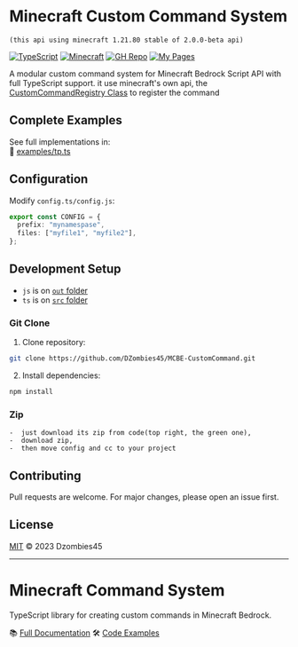 # Minecraft Custom Command System

```text
(this api using minecraft 1.21.80 stable of 2.0.0-beta api)
```

[![TypeScript](https://img.shields.io/badge/TypeScript-4.9%2B-blue)](https://www.typescriptlang.org/)
[![Minecraft](https://img.shields.io/badge/Minecraft-Bedrock_1.21%2B-green)](https://www.minecraft.net/)
[![GH Repo](https://img.shields.io/badge/GitHub-Repo-yelow)](https://github.com/DZombies45/MCBE-CustomCommand/)
[![My Pages](https://img.shields.io/badge/My-Pages-yelow)](https://dzombies45.github.io/)

A modular custom command system for Minecraft Bedrock Script API with full TypeScript support.
it use minecraft's own api, the [CustomCommandRegistry Class](https://learn.microsoft.com/id-id/minecraft/creator/scriptapi/minecraft/server/customcommandregistry?view=minecraft-bedrock-experimental&viewFallbackFrom=minecraft-bedrock-stable) to register the command

## Complete Examples

See full implementations in:  
📁 [examples/tp.ts](https://github.com/DZombies45/MCBE-CustomCommand/blob/main/example/tp.ts)

## Configuration

Modify `config.ts/config.js`:

```typescript
export const CONFIG = {
  prefix: "mynamespase",
  files: ["myfile1", "myfile2"],
};
```

## Development Setup

- `js` is on [`out` folder](https://github.com/DZombies45/MCBE-CustomCommand/tree/main/out)
- `ts` is on [`src` folder](https://github.com/DZombies45/MCBE-CustomCommand/tree/main/src)

### Git Clone

1. Clone repository:

```bash
git clone https://github.com/DZombies45/MCBE-CustomCommand.git
```

2. Install dependencies:

```bash
npm install
```

### Zip

```text
-  just download its zip from code(top right, the green one),
-  download zip,
-  then move config and cc to your project
```

## Contributing

Pull requests are welcome. For major changes, please open an issue first.

## License

[MIT](https://github.com/DZombies45/MCBE-CustomCommand/blob/main/LICENSE) © 2023 Dzombies45

---

# Minecraft Command System

TypeScript library for creating custom commands in Minecraft Bedrock.

📚 [Full Documentation](https://dzombies45.github.io/MCBE-CustomCommand/modules.html)
🛠 [Code Examples](https://github.com/DZombies45/MCBE-CustomCommand/tree/main/src/example)
